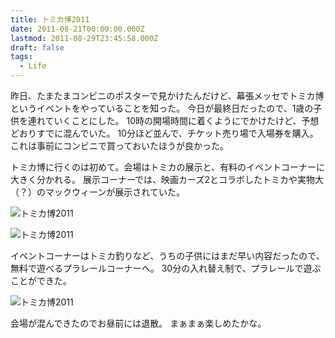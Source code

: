 ```yaml
---
title: トミカ博2011
date: 2011-08-21T00:00:00.000Z
lastmod: 2011-08-29T23:45:58.000Z
draft: false
tags:
  - Life
---
```


昨日、たまたまコンビニのポスターで見かけたんだけど、幕張メッセでトミカ博というイベントをやっていることを知った。 今日が最終日だったので、1歳の子供を連れていくことにした。 10時の開場時間に着くようにでかけたけど、予想どおりすでに混んでいた。 10分ほど並んで、チケット売り場で入場券を購入。これは事前にコンビニで買っておいたほうが良かった。

トミカ博に行くのは初めて。会場はトミカの展示と、有料のイベントコーナーに大きく分かれる。 展示コーナーでは、映画カーズ2とコラボしたトミカや実物大（？）のマックウィーンが展示されていた。

![トミカ博2011](@/assets/flickr/6087617271.jpg "トミカ博2011")

![トミカ博2011](@/assets/flickr/6087617167.jpg "トミカ博2011")

イベントコーナーはトミカ釣りなど、うちの子供にはまだ早い内容だったので、無料で遊べるプラレールコーナーへ。 30分の入れ替え制で、プラレールで遊ぶことができた。

![トミカ博2011](@/assets/flickr/6087617203.jpg "トミカ博2011")

会場が混んできたのでお昼前には退散。 まぁまぁ楽しめたかな。
